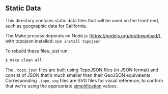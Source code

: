 ## Static Data
This directory contains static data files that will be used on the front-end,
such as geographic data for California. 

The Make process depends on Node.js (https://nodejs.org/en/download/), with topojson installed:
`npm install topojson`

To rebuild these files, just run:

```sh
$ make clean all
```

The `.topo.json` files are built using
[TopoJSON](https://github.com/mbostock/topojson/) files (in JSON format) and
consist of JSON that's much smaller than their GeoJSON equivalents.
Corresponding `.topo.svg` files are SVG files for visual reference, to confirm
that we're using the appropriate
[simplification](https://github.com/mbostock/topojson/wiki/Command-Line-Reference#simplification)
values.
